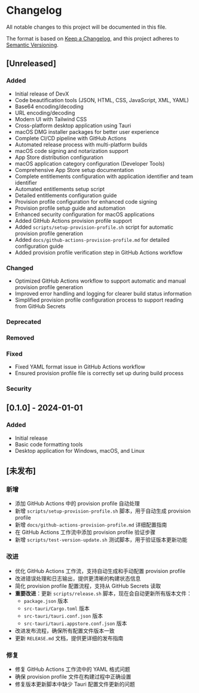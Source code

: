 # Changelog

All notable changes to this project will be documented in this file.

The format is based on [Keep a Changelog](https://keepachangelog.com/en/1.0.0/),
and this project adheres to [Semantic Versioning](https://semver.org/spec/v2.0.0.html).

## [Unreleased]

### Added
- Initial release of DevX
- Code beautification tools (JSON, HTML, CSS, JavaScript, XML, YAML)
- Base64 encoding/decoding
- URL encoding/decoding
- Modern UI with Tailwind CSS
- Cross-platform desktop application using Tauri
- macOS DMG installer packages for better user experience
- Complete CI/CD pipeline with GitHub Actions
- Automated release process with multi-platform builds
- macOS code signing and notarization support
- App Store distribution configuration
- macOS application category configuration (Developer Tools)
- Comprehensive App Store setup documentation
- Complete entitlements configuration with application identifier and team identifier
- Automated entitlements setup script
- Detailed entitlements configuration guide
- Provision profile configuration for enhanced code signing
- Provision profile setup guide and automation
- Enhanced security configuration for macOS applications
- Added GitHub Actions provision profile support
- Added `scripts/setup-provision-profile.sh` script for automatic provision profile generation
- Added `docs/github-actions-provision-profile.md` for detailed configuration guide
- Added provision profile verification step in GitHub Actions workflow

### Changed
- Optimized GitHub Actions workflow to support automatic and manual provision profile generation
- Improved error handling and logging for clearer build status information
- Simplified provision profile configuration process to support reading from GitHub Secrets

### Deprecated

### Removed

### Fixed
- Fixed YAML format issue in GitHub Actions workflow
- Ensured provision profile file is correctly set up during build process

### Security

## [0.1.0] - 2024-01-01

### Added
- Initial release
- Basic code formatting tools
- Desktop application for Windows, macOS, and Linux 

## [未发布]

### 新增
- 添加 GitHub Actions 中的 provision profile 自动处理
- 新增 `scripts/setup-provision-profile.sh` 脚本，用于自动生成 provision profile
- 新增 `docs/github-actions-provision-profile.md` 详细配置指南
- 在 GitHub Actions 工作流中添加 provision profile 验证步骤
- 新增 `scripts/test-version-update.sh` 测试脚本，用于验证版本更新功能

### 改进
- 优化 GitHub Actions 工作流，支持自动生成和手动配置 provision profile
- 改进错误处理和日志输出，提供更清晰的构建状态信息
- 简化 provision profile 配置流程，支持从 GitHub Secrets 读取
- **重要改进**：更新 `scripts/release.sh` 脚本，现在会自动更新所有版本文件：
  - `package.json` 版本
  - `src-tauri/Cargo.toml` 版本
  - `src-tauri/tauri.conf.json` 版本
  - `src-tauri/tauri.appstore.conf.json` 版本
- 改进发布流程，确保所有配置文件版本一致
- 更新 `RELEASE.md` 文档，提供更详细的发布指南

### 修复
- 修复 GitHub Actions 工作流中的 YAML 格式问题
- 确保 provision profile 文件在构建过程中正确设置
- 修复版本更新脚本中缺少 Tauri 配置文件更新的问题 